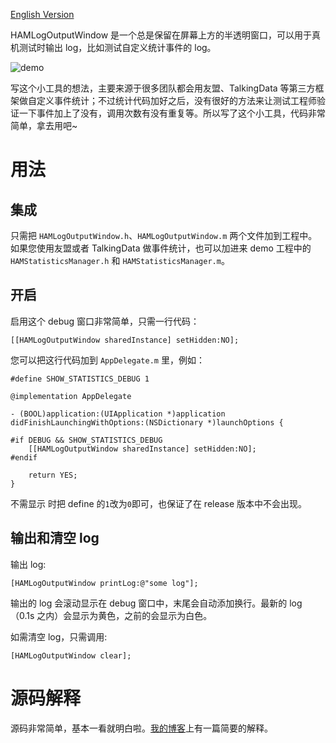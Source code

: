 [English Version](https://github.com/DaiYue/HAMLogOutputWindow/blob/master/README_en.md)

HAMLogOutputWindow 是一个总是保留在屏幕上方的半透明窗口，可以用于真机测试时输出 log，比如测试自定义统计事件的 log。

![demo](http://ofn9yuqom.bkt.clouddn.com/blog20161111_image1.gif)

写这个小工具的想法，主要来源于很多团队都会用友盟、TalkingData 等第三方框架做自定义事件统计；不过统计代码加好之后，没有很好的方法来让测试工程师验证一下事件加上了没有，调用次数有没有重复等。所以写了这个小工具，代码非常简单，拿去用吧~

# 用法 

## 集成 

只需把 `HAMLogOutputWindow.h`、`HAMLogOutputWindow.m` 两个文件加到工程中。如果您使用友盟或者 TalkingData 做事件统计，也可以加进来 demo 工程中的 `HAMStatisticsManager.h` 和 `HAMStatisticsManager.m`。

## 开启

启用这个 debug 窗口非常简单，只需一行代码：


```
[[HAMLogOutputWindow sharedInstance] setHidden:NO];
```

您可以把这行代码加到 `AppDelegate.m` 里，例如：

```
#define SHOW_STATISTICS_DEBUG 1

@implementation AppDelegate

- (BOOL)application:(UIApplication *)application didFinishLaunchingWithOptions:(NSDictionary *)launchOptions {
    
#if DEBUG && SHOW_STATISTICS_DEBUG
    [[HAMLogOutputWindow sharedInstance] setHidden:NO];
#endif
    
    return YES;
}

```

不需显示 时把 define 的`1`改为`0`即可，也保证了在 release 版本中不会出现。

## 输出和清空 log

输出 log:

```
[HAMLogOutputWindow printLog:@"some log"];
```

输出的 log 会滚动显示在 debug 窗口中，末尾会自动添加换行。最新的 log（0.1s 之内）会显示为黄色，之前的会显示为白色。

如需清空 log，只需调用:

```
[HAMLogOutputWindow clear];
```

# 源码解释

源码非常简单，基本一看就明白啦。[我的博客](http://www.jianshu.com/p/4ebb1f3973bf)上有一篇简要的解释。